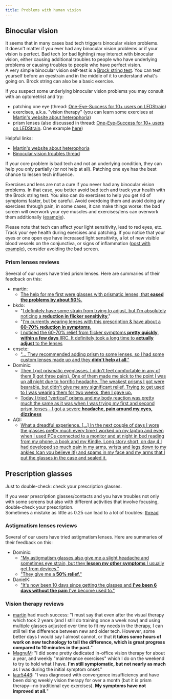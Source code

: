 ```yaml
---
title: Problems with human vision
---
```

## Binocular vision
It seems that in many cases bad tech triggers binocular vision problems.  
It doesn't matter if you ever had any binocular vision problems or if your vision is perfect. Bad tech (or bad lighting) may interact with binocular vision, either causing additional troubles to people who have underlying problems or causing troubles to people who have perfect vision.  
A very simple binocular vision self-test is a [Brock string test](https://www.youtube.com/watch?v=EGlCVTdNqfw&loop=0). You can test yourself before an eyestrain and in the middle of it to understand what's going on. Brock string can also be a basic exercise.  

If you suspect some underlying binocular vision problems you may consult with an optometrist and try: 
- patching one eye (thread: [One-Eye-Success for 10+ users on LEDStrain](https://ledstrain.org/d/1308-one-eye-success-for-10-users-on-ledstrain))
- exercises, a.k.a. "vision therapy" (you can learn some exercises at [Martin's website about heterophoria](https://heteroforie.webnode.cz/))
- prism lenses (also discussed in thread: [One-Eye-Success for 10+ users on LEDStrain](https://ledstrain.org/d/1308-one-eye-success-for-10-users-on-ledstrain). One example [here](https://ledstrain.org/d/1308-one-eye-success-for-10-users-on-ledstrain/102))

Helpful links:
- [Martin's website about heterophoria](https://heteroforie.webnode.cz/)
- [Binocular vision troubles thread](https://ledstrain.org/d/1207-binocular-vision-troubles-anyone-else-experienceovercome-this)

If your core problem is bad tech and not an underlying condition, they can help you only partially (or not help at all). Patching one eye has the best chance to lessen tech influence.  

Exercises and lens are not a cure if you never had any binocular vision problems. In that case, you better avoid bad tech and track your health with the Brock string test. You also can do exercises to help you get rid of symptoms faster, but be careful. Avoid overdoing them and avoid doing any exercises through pain, in some cases, it can make things worse: the bad screen will overwork your eye muscles and exercises/lens can overwork them additionally ([example](https://ledstrain.org/d/1374-exophoriaaccommodation-spasmastigmatism-what-should-i-do)).  

Please note that tech can affect your light sensitivity, lead to red eyes, etc. Track your eye health during exercises and patching. If you notice that your eyes or one open eye have increased light sensitivity, a lot of new visible blood vessels on the conjunctiva, or signs of inflammation ([post with example](https://ledstrain.org/d/1308-one-eye-success-for-10-users-on-ledstrain/88)), consider avoiding the bad screen.  

### Prism lenses reviews

Several of our users have tried prism lenses. Here are summaries of their feedback on this:

* martin:
    * [The help for me first were glasses with prismatic lenses, that **eased the problems by about 50%**.](https://ledstrain.org/d/369-my-possible-solution-treatment-and-progress-so-far)
* bkdo:
    * "[I definitely have some strain from trying to adjust, but I'm absolutely noticing a **reduction in flicker sensitivity**.](https://ledstrain.org/d/1308-one-eye-success-for-10-users-on-ledstrain/64)"
    * "[I'm currently wearing lenses with this prescription & have about a **60-70% reduction in symptoms**.](https://ledstrain.org/d/1308-one-eye-success-for-10-users-on-ledstrain/83)
    * [I noticed the 60-70% relief from flicker symptoms **pretty quickly, within a few days** IIRC. It definitely took a long time to **actually adjust** to the lenses](https://ledstrain.org/d/1308-one-eye-success-for-10-users-on-ledstrain/104)
* ensete:
    * ["... They recommended adding prism to some lenses, so I had some custom lenses made up and they **didn't help at all**."](https://ledstrain.org/d/1308-one-eye-success-for-10-users-on-ledstrain/76)
* Dominic:
    * [Then I got prismatic eyeglasses. I didn't feel comfortable in any of them (I got three pairs). One of them made me sick to the point I was up all night due to horrific headache. The weakest prisms I got were bearable, but didn't give me any significant relief. Trying to get used to I was wearing them for two weeks, then I gave up.](https://ledstrain.org/d/1374-exophoriaaccommodation-spasmastigmatism-what-should-i-do)
    * [Today I tried "vertical" prisms and my body reaction was pretty much the same as it was when I was trying my first and second prism lenses - I got a severe **headache, pain around my eyes, dizziness**](https://ledstrain.org/d/1308-one-eye-success-for-10-users-on-ledstrain/103)
* AGI:
   * [What a dreadful experience. [...] In the next couple of days I wore the glasses pretty much every time I worked on my laptop and even when I used PCs connected to a monitor and at night in bed reading from my phone, a book and my Kindle. Long story short, on day 4 I had developed so much pain in my arms, wrists and legs down to my ankles (can you believe it!) and spams in my face and my arms that I put the glasses in the case and sealed it.](https://ledstrain.org/d/1701-glasses-with-prismatic-lenses/21)

## Prescription glasses
Just to double-check: check your prescription glasses.

If you wear prescription glasses/contacts and you have troubles not only with some screens but also with different activities that involve focusing, double-check your prescription.   
Sometimes a mistake as little as 0.25 can lead to a lot of troubles: [thread](https://ledstrain.org/d/1406-uncorrected-refractive-error/)

### Astigmatism lenses reviews

Several of our users have tried astigmatism lenses. Here are summaries of their feedback on this:

* Dominic:
    * ["My astigmatism glasses also give me a slight headache and sometimes eye strain, but they **lessen my other symptoms** I usually get from devices."](https://ledstrain.org/d/1406-uncorrected-refractive-error/12)
    * ["They give me a **50% relief**."](https://ledstrain.org/d/1308-one-eye-success-for-10-users-on-ledstrain/103)
* DanielK:
    * ["It's now been 10 days since getting the glasses and **I've been 6 days without the pain** I've become used to."](https://ledstrain.org/d/970-it-was-led-sensitivity-and-astigmatism-for-me)

### Vision therapy reviews

* [martin](https://heteroforie.webnode.cz/l/technology-i-could-use-with-heterophoria-before-and-after-visual-therapy/) had much success: "I must say that even after the visual therapy which took 2 years (and I still do training once a week now) and using multiple glasses adjusted over time to fit my needs in the therapy, I can still tell the difference between new and older tech. However, some better days I would say I almost cannot, or that **it takes some hours of work on new technology to tell the difference, which is great progress compared to 10 minutes in the past.**"
* [MagnuM](https://ledstrain.org/d/369-my-possible-solution-treatment-and-progress-so-far/3): "I did some pretty dedicated in-office vision therapy for about a year, and weekly "maintenance exercises" which I do on the weekend to try to hold what I have. **I'm still symptomatic, but not nearly as much** as I was during the initial symptom onset."
* [laur5446](https://ledstrain.org/d/754-trigeminal-dysphoria-and-neurolens): "I was diagnosed with convergence insufficiency and have been doing weekly vision therapy for over a month (but it is prism therapy--no traditional eye exercises). **My symptoms have not improved at all.**"
